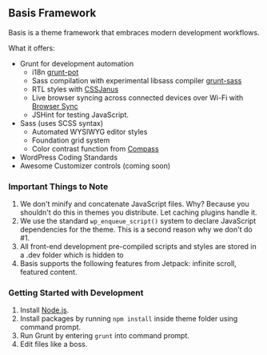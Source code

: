 ## Basis Framework

Basis is a theme framework that embraces modern development workflows.

What it offers:

* Grunt for development automation
	* i18n [grunt-pot](https://www.npmjs.org/package/grunt-pot)
	* Sass compilation with experimental libsass compiler [grunt-sass](https://github.com/sindresorhus/grunt-sass)
	* RTL styles with [CSSJanus](https://code.google.com/p/cssjanus/)
	* Live browser syncing across connected devices over Wi-Fi with [Browser Sync](http://www.browsersync.io)
	* JSHint for testing JavaScript.
* Sass (uses SCSS syntax)
	* Automated WYSIWYG editor styles
	* Foundation grid system
	* Color contrast function from [Compass](http://compass-style.org/)
* WordPress Coding Standards
* Awesome Customizer controls (coming soon)

### Important Things to Note

1. We don't minify and concatenate JavaScript files. Why? Because you shouldn't do this in themes you distribute. Let caching plugins handle it.
2. We use the standard `wp_enqueue_script()` system to declare JavaScript dependencies for the theme. This is a second reason why we don't do #1.
3. All front-end development pre-compiled scripts and styles are stored in a .dev folder which is hidden to
4. Basis supports the following features from Jetpack: infinite scroll, featured content.

### Getting Started with Development

1. Install [Node.js](http://nodejs.org/download/).
2. Install packages by running `npm install` inside theme folder using command prompt.
3. Run Grunt by entering `grunt` into command prompt.
4. Edit files like a boss.